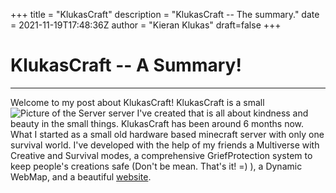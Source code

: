 +++
title = "KlukasCraft"
description = "KlukasCraft -- The summary."
date = 2021-11-19T17:48:36Z
author = "Kieran Klukas"
draft=false
+++
# KlukasCraft -- A Summary!
---
Welcome to my post about KlukasCraft! KlukasCraft is a small
![Picture of the Server](/resources/klukascraft/klukascraft-terrafarmhouse.png "Isn't it Beautiful!")
server I've created that is all about kindness and beauty in the small things. KlukasCraft has been around 6 months now. What I started as a small old hardware based minecraft server with only one survival world. I've developed with the help of my friends a Multiverse with Creative and Survival modes, a comprehensive GriefProtection system to keep people's creations safe (Don't be mean. That's it! =) ), a Dynamic WebMap, and a beautiful [website](https://mc.sytes.net).
